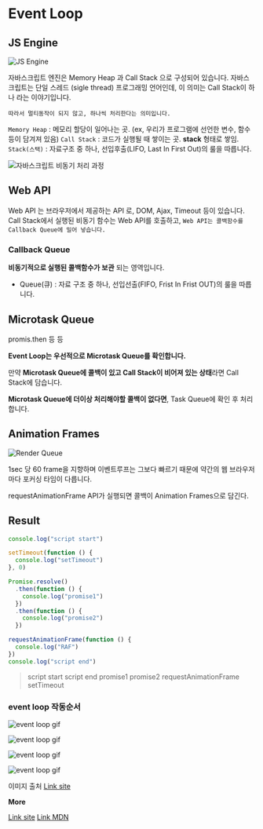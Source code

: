 # Event Loop

## JS Engine

![JS Engine](https://miro.medium.com/max/2048/1*4lHHyfEhVB0LnQ3HlhSs8g.png)

자바스크립트 엔진은 Memory Heap 과 Call Stack 으로 구성되어 있습니다.
자바스크립트는 단일 스레드 (sigle thread) 프로그래밍 언어인데, 이 의미는 Call Stack이 하나 라는 이야기입니다.

`따라서 멀티동작이 되지 않고, 하나씩 처리한다는 의미입니다.`

`Memory Heap` : 메모리 할당이 일어나는 곳.
(ex, 우리가 프로그램에 선언한 변수, 함수 등이 담겨져 있음)
`Call Stack` : 코드가 실행될 때 쌓이는 곳. **stack** 형태로 쌓임.
`Stack(스택)` : 자료구조 중 하나, 선입후출(LIFO, Last In First Out)의 룰을 따릅니다.

![자바스크립트 비동기 처리 과정](http://sculove.github.io/blog/2018/01/18/javascriptflow/browser-structure.png)

## Web API

Web API 는 브라우저에서 제공하는 API 로, DOM, Ajax, Timeout 등이 있습니다.
Call Stack에서 실행된 비동기 함수는 Web API를 호출하고,
`Web API는 콜백함수를 Callback Queue에 밀어 넣습니다.`

### Callback Queue

**비동기적으로 실행된 콜백함수가 보관** 되는 영역입니다.

- Queue(큐) : 자료 구조 중 하나, 선입선출(FIFO, Frist In Frist OUT)의 룰을 따릅니다.

## Microtask Queue

promis.then 등 등

**Event Loop는 우선적으로 Microtask Queue를 확인합니다.**

만약 **Microtask Queue에 콜백이 있고 Call Stack이 비어져 있는 상태**라면 Call Stack에 담습니다.

**Microtask Queue에 더이상 처리해야할 콜백이 없다면**, Task Queue에 확인 후 처리합니다.

## Animation Frames

![Render Queue](https://encrypted-tbn0.gstatic.com/images?q=tbn:ANd9GcTIWFl3K-JUdKn6B1ldMNX_nJvU4X81-O_tjg&usqp=CAU)

1sec 당 60 frame을 지향하며 이벤트루프는 그보다 빠르기 때문에 약간의 웹 브라우저마다 포커싱 타임이 다릅니다.

requestAnimationFrame API가 실행되면 콜백이 Animation Frames으로 담긴다.

## Result

```js
console.log("script start")

setTimeout(function () {
  console.log("setTimeout")
}, 0)

Promise.resolve()
  .then(function () {
    console.log("promise1")
  })
  .then(function () {
    console.log("promise2")
  })

requestAnimationFrame(function () {
  console.log("RAF")
})
console.log("script end")
```

> script start
> script end
> promise1
> promise2
> requestAnimationFrame
> setTimeout

### event loop 작동순서

![event loop gif](https://miro.medium.com/max/700/0*TFNP5xrCj3wT8eHO.gif)

![event loop gif](https://miro.medium.com/max/700/0*iHLzfmlOAroed4Bz.gif)

![event loop gif](https://miro.medium.com/max/700/0*47VbpeN4KkZOFRTS.gif)

![event loop gif](https://miro.medium.com/max/700/0*s4eSFL2uQeI_yVYo.gif)

이미지 출처 [Link site](https://medium.com/@lydiahallie/javascript-visualized-promises-async-await-a3f1aad8a943)

**More**

[Link site](http://sculove.github.io/blog/2018/01/18/javascriptflow/)
[Link MDN](https://developer.mozilla.org/ko/docs/Web/JavaScript/EventLoop)
